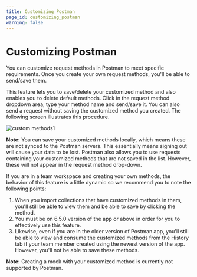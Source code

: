 ```yaml
---
title: Customizing Postman
page_id: customizing_postman
warning: false
---
```


# Customizing Postman

You can customize request methods in Postman to meet specific requirements. Once you create your own request methods, you'll be able to send/save them.

This feature lets you to save/delete your customized method and also enables you to delete default methods. Click in the request method dropdown area, type your method name and send/save it. You can also send a request without saving the customized method you created. The following screen illustrates this procedure.

![custom methods1](https://s3.amazonaws.com/postman-static-getpostman-com/postman-docs/custom_methods5.gif)

**Note:** You can save your customized methods locally, which means these are not synced to the Postman servers. This essentially means signing out will cause your data to be lost. Postman also allows you to use requests containing your customized methods that are not saved in the list. However, these will not appear in the request method drop-down.

If you are in a team workspace and creating your own methods, the behavior of this feature is a little dynamic so we recommend you to note the following points:

1. When you import collections that have customized methods in them, you'll still be able to view them and be able to save by clicking the method.
2. You must be on 6.5.0 version of the app or above in order for you to effectively use this feature.
3. Likewise, even if you are in the older version of Postman app, you'll still be able to view and consume the customized methods from the History tab if your team member created using the newest version of the app. However, you'll not be able to save these methods.

**Note:** Creating a mock with your customized method is currently not supported by Postman.

